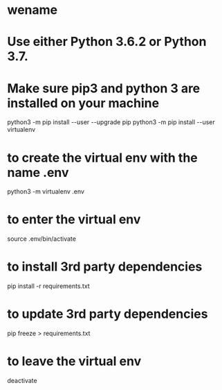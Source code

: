# wename

# Use either Python 3.6.2 or Python 3.7.
# Make sure pip3 and python 3 are installed on your machine

python3 -m pip install --user --upgrade pip
python3 -m pip install --user virtualenv

# to create the virtual env with the name .env
python3 -m virtualenv .env

# to enter the virtual env
source .env/bin/activate

# to install 3rd party dependencies
pip install -r requirements.txt

# to update 3rd party dependencies
pip freeze > requirements.txt

# to leave the virtual env
deactivate